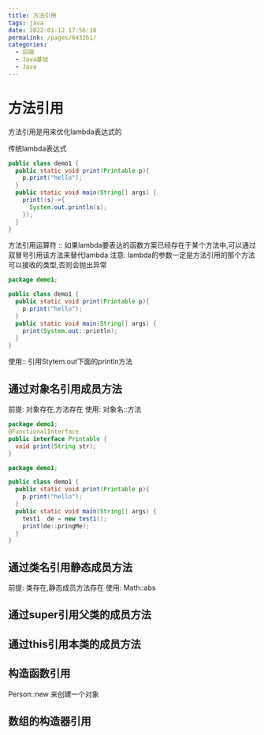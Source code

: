 ```yaml
---
title: 方法引用
tags: java
date: 2022-01-12 17:56:18
permalink: /pages/6432b1/
categories: 
  - 后端
  - Java基础
  - Java
---
```


# 方法引用
方法引用是用来优化lambda表达式的

传统lambda表达式
``` java
public class demo1 {
  public static void print(Printable p){
    p.print("hello");
  }
  public static void main(String[] args) {
    print((s)->{
      System.out.println(s);
    });
  }
}

```

方法引用运算符 :: 如果lambda要表达的函数方案已经存在于某个方法中,可以通过双冒号引用该方法来替代lambda
注意: lambda的参数一定是方法引用的那个方法可以接收的类型,否则会抛出异常

``` java
package demo1;

public class demo1 {
  public static void print(Printable p){
    p.print("hello");
  }
  public static void main(String[] args) {
    print(System.out::println);
  }
}

```
使用:: 引用Stytem.out下面的println方法

## 通过对象名引用成员方法
前提: 对象存在,方法存在
使用: 对象名::方法

``` java
package demo1;
@FunctionalInterface
public interface Printable {
  void print(String str);
}

package demo1;

public class demo1 {
  public static void print(Printable p){
    p.print("hello");
  }
  public static void main(String[] args) {
    test1  de = new test1();
    print(de::pringMe);
  }
}


```

## 通过类名引用静态成员方法
前提: 类存在,静态成员方法存在
使用: Math::abs

## 通过super引用父类的成员方法


## 通过this引用本类的成员方法

## 构造函数引用 
Person::new 来创建一个对象

## 数组的构造器引用
